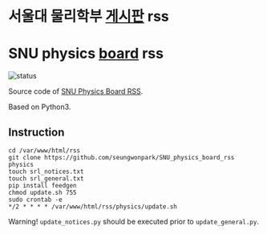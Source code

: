 # 서울대 물리학부 [게시판](physics.snu.ac.kr/xe/underbbs) rss
# SNU physics [board](physics.snu.ac.kr/xe/underbbs) rss

![status](https://circleci.com/gh/seungwonpark/SNU_physics_board_rss.svg?style=shield)

Source code of [SNU Physics Board RSS](http://swpark.ddns.net/rss/physics).

Based on Python3.

## Instruction

```
cd /var/www/html/rss
git clone https://github.com/seungwonpark/SNU_physics_board_rss physics
touch srl_notices.txt
touch srl_general.txt
pip install feedgen
chmod update.sh 755
sudo crontab -e
*/2 * * * * /var/www/html/rss/physics/update.sh
```

Warning! `update_notices.py` should be executed prior to `update_general.py`.
